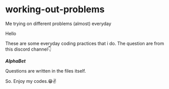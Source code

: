 # working-out-problems
Me trying on different problems (almost) everyday

Hello

These are some everyday coding practices that i do.
The question are from this discord channel👇

**_AlphaBet_**

Questions are written in the files itself.

So. Enjoy my codes.😁✌

